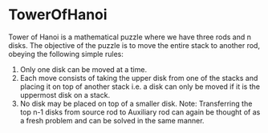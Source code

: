 # TowerOfHanoi
Tower of Hanoi is a mathematical puzzle where we have three rods and n disks. The objective of the puzzle is to move the entire stack to another rod, obeying the following simple rules: 
1) Only one disk can be moved at a time. 
2) Each move consists of taking the upper disk from one of the stacks and placing it on top of another stack i.e. a disk can only be moved if it is the uppermost disk on a stack. 
3) No disk may be placed on top of a smaller disk.
Note: Transferring the top n-1 disks from source rod to Auxiliary rod can again be thought of as a fresh problem and can be solved in the same manner.
